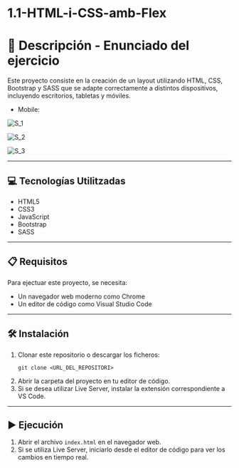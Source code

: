 # 1.1-HTML-i-CSS-amb-Flex

# 📄 Descripción - Enunciado del ejercicio

Este proyecto consiste en la creación de un layout utilizando HTML, CSS, Bootstrap y SASS que se adapte correctamente a distintos dispositivos, incluyendo escritorios, tabletas y móviles.

- Mobile:

![S_1](https://github.com/alexgesti/1.1-html-i-css-amb-flex/blob/bootstrap-and-sass/Screenshots/Phone_1.PNG)

![S_2](https://github.com/alexgesti/1.1-html-i-css-amb-flex/blob/bootstrap-and-sass/Screenshots/Phone_2.PNG)

![S_3](https://github.com/alexgesti/1.1-html-i-css-amb-flex/blob/bootstrap-and-sass/Screenshots/Phone_3.PNG)

---

## 💻 Tecnologías Utilitzadas

- HTML5
- CSS3
- JavaScript
- Bootstrap
- SASS

---

## 📋 Requisitos

Para ejectuar este proyecto, se necesita:

- Un navegador web moderno como Chrome
- Un editor de código como Visual Studio Code

---

## 🛠️ Instalación

1. Clonar este repositorio o descargar los ficheros:
   ```
   git clone <URL_DEL_REPOSITORI>
   ```
2. Abrir la carpeta del proyecto en tu editor de código.
3. Si se desea utilizar Live Server, instalar la extensión correspondiente a VS Code.

---

## ▶️ Ejecución

1. Abrir el archivo `index.html` en el navegador web.
2. Si se utiliza Live Server, iniciarlo desde el editor de código para ver los cambios en tiempo real.
